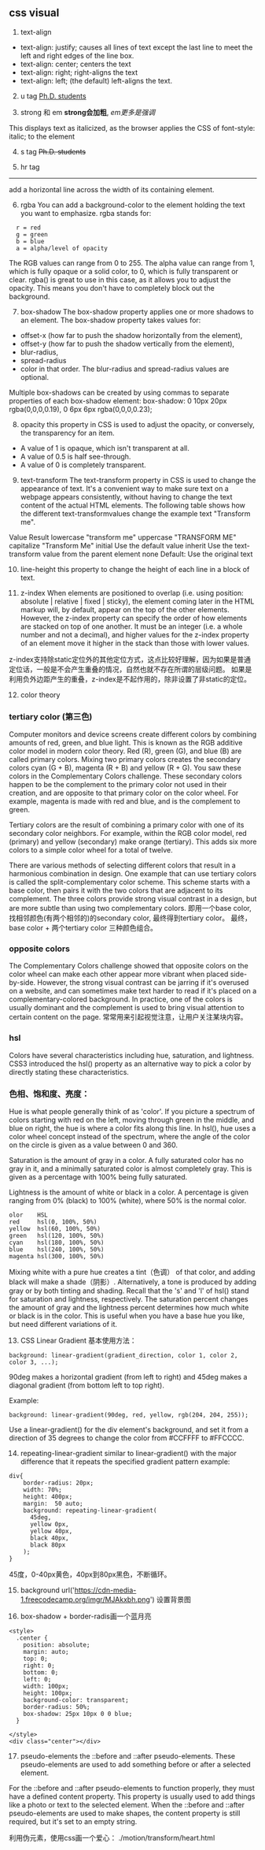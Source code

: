 ## css visual
1. text-align
- text-align: justify; causes all lines of text except the last line to meet the left and right edges of the line box.
- text-align: center; centers the text
- text-align: right; right-aligns the text
- text-align: left; (the default) left-aligns the text.

2. u tag
<u>Ph.D. students</u>

3. strong 和 em
<strong>strong会加粗</strong>, 
<em>em更多是强调</em>

This displays text as italicized, as the browser applies the CSS of font-style: italic; to the element

4. s tag
<s>Ph.D. students</s>

5. hr tag 
<hr />
add a horizontal line across the width of its containing element.

6. rgba
You can add a background-color to the element holding the text you want to emphasize. 
rgba stands for:
```
  r = red
  g = green
  b = blue
  a = alpha/level of opacity
```
The RGB values can range from 0 to 255. The alpha value can range from 1, 
which is fully opaque or a solid color, to 0, which is fully transparent or clear. 
rgba() is great to use in this case, as it allows you to adjust the opacity. 
This means you don't have to completely block out the background.

7. box-shadow 
The box-shadow property applies one or more shadows to an element.
The box-shadow property takes values for:
- offset-x (how far to push the shadow horizontally from the element),
- offset-y (how far to push the shadow vertically from the element),
- blur-radius,
- spread-radius
- color
in that order.
The blur-radius and spread-radius values are optional.

Multiple box-shadows can be created by using commas to separate properties of each box-shadow element:
box-shadow: 0 10px 20px rgba(0,0,0,0.19), 0 6px 6px rgba(0,0,0,0.23);

8. opacity 
this property in CSS is used to adjust the opacity, or conversely, the transparency for an item.
- A value of 1 is opaque, which isn't transparent at all.
- A value of 0.5 is half see-through.
- A value of 0 is completely transparent.

9. text-transform
The text-transform property in CSS is used to change the appearance of text. 
It's a convenient way to make sure text on a webpage appears consistently, without having to change the text content of the actual HTML elements.
The following table shows how the different text-transformvalues change the example text "Transform me".

Value	Result
lowercase	"transform me"
uppercase	"TRANSFORM ME"
capitalize	"Transform Me"
initial	Use the default value
inherit	Use the text-transform value from the parent element
none	Default: Use the original text

10. line-height 
this property to change the height of each line in a block of text.

11. z-index
When elements are positioned to overlap (i.e. using position: absolute | relative | fixed | sticky), 
the element coming later in the HTML markup will, by default, appear on the top of the other elements. 
However, the z-index property can specify the order of how elements are stacked on top of one another. 
It must be an integer (i.e. a whole number and not a decimal), 
and higher values for the z-index property of an element move it higher in the stack than those with lower values.

z-index支持除static定位外的其他定位方式，这点比较好理解，因为如果是普通定位话，一般是不会产生重叠的情况，自然也就不存在所谓的层级问题。
如果是利用负外边距产生的重叠，z-index是不起作用的，除非设置了非static的定位。

12. color theory
### tertiary color (第三色)
Computer monitors and device screens create different colors by combining amounts of red, green, and blue light. 
This is known as the RGB additive color model in modern color theory. 
Red (R), green (G), and blue (B) are called primary colors. 
Mixing two primary colors creates the secondary colors cyan (G + B), magenta (R + B) and yellow (R + G). 
You saw these colors in the Complementary Colors challenge. 
These secondary colors happen to be the complement to the primary color not used in their creation, 
and are opposite to that primary color on the color wheel. For example, magenta is made with red and blue, 
and is the complement to green.

Tertiary colors are the result of combining a primary color with one of its secondary color neighbors. 
For example, within the RGB color model, red (primary) and yellow (secondary) make orange (tertiary). 
This adds six more colors to a simple color wheel for a total of twelve.

There are various methods of selecting different colors that result in a harmonious combination in design. 
One example that can use tertiary colors is called the split-complementary color scheme. 
This scheme starts with a base color, then pairs it with the two colors that are adjacent to its complement. 
The three colors provide strong visual contrast in a design, but are more subtle than using two complementary colors.
即用一个base color, 找相邻颜色(有两个相邻的)的secondary color, 最终得到tertiary color。 最终，base color + 两个tertiary color 三种颜色组合。

### opposite colors
The Complementary Colors challenge showed that opposite colors on the color wheel can make each other 
appear more vibrant when placed side-by-side. However, the strong visual contrast can be jarring 
if it's overused on a website, and can sometimes make text harder to read if it's placed on a complementary-colored background. 
In practice, one of the colors is usually dominant and the complement is used to bring visual attention to certain content on the page.
常常用来引起视觉注意，让用户关注某块内容。

### hsl
Colors have several characteristics including hue, saturation, and lightness. CSS3 introduced the hsl() property 
as an alternative way to pick a color by directly stating these characteristics.

### 色相、饱和度、亮度：
Hue is what people generally think of as 'color'. If you picture a spectrum of colors starting with red on the left, 
moving through green in the middle, and blue on right, the hue is where a color fits along this line. 
In hsl(), hue uses a color wheel concept instead of the spectrum, where the angle of the color on the circle is given 
as a value between 0 and 360.

Saturation is the amount of gray in a color. A fully saturated color has no gray in it, 
and a minimally saturated color is almost completely gray. This is given as a percentage with 100% being fully saturated.

Lightness is the amount of white or black in a color. A percentage is given ranging from 0% (black) to 100% (white), 
where 50% is the normal color.
```
olor	HSL
red 	hsl(0, 100%, 50%)
yellow	hsl(60, 100%, 50%)
green	hsl(120, 100%, 50%)
cyan	hsl(180, 100%, 50%)
blue	hsl(240, 100%, 50%)
magenta	hsl(300, 100%, 50%)
```
Mixing white with a pure hue creates a tint（色调） of that color, and adding black will make a shade（阴影）. 
Alternatively, a tone is produced by adding gray or by both tinting and shading. 
Recall that the 's' and 'l' of hsl() stand for saturation and lightness, respectively. 
The saturation percent changes the amount of gray and the lightness percent determines how much white or black is 
in the color. This is useful when you have a base hue you like, but need different variations of it.

13.  CSS Linear Gradient
基本使用方法：
```
background: linear-gradient(gradient_direction, color 1, color 2, color 3, ...);
```
90deg makes a horizontal gradient (from left to right) and 45deg makes a diagonal gradient (from bottom left to top right).

Example:
```
background: linear-gradient(90deg, red, yellow, rgb(204, 204, 255));
```
Use a linear-gradient() for the div element's background, 
and set it from a direction of 35 degrees to change the color from #CCFFFF to #FFCCCC.

14. repeating-linear-gradient
similar to linear-gradient() with the major difference that it repeats the specified gradient pattern
example:
```
div{
    border-radius: 20px;
    width: 70%;
    height: 400px;
    margin:  50 auto;
    background: repeating-linear-gradient(
      45deg,
      yellow 0px,
      yellow 40px,
      black 40px,
      black 80px
    );
}
```
45度，0-40px黄色，40px到80px黑色，不断循环。

15. background
url('https://cdn-media-1.freecodecamp.org/imgr/MJAkxbh.png') 设置背景图

16. box-shadow + border-radis画一个蓝月亮
```
<style>
  .center {
    position: absolute;
    margin: auto;
    top: 0;
    right: 0;
    bottom: 0;
    left: 0;
    width: 100px;
    height: 100px;
    background-color: transparent;
    border-radius: 50%;
    box-shadow: 25px 10px 0 0 blue;
  }

</style>
<div class="center"></div>
```

17.  pseudo-elements
the ::before and ::after pseudo-elements. 
These pseudo-elements are used to add something before or after a selected element.

For the ::before and ::after pseudo-elements to function properly, they must have a defined content property. 
This property is usually used to add things like a photo or text to the selected element. 
When the ::before and ::after pseudo-elements are used to make shapes, the content property is still required, 
but it's set to an empty string.

利用伪元素，使用css画一个爱心：
./motion/transform/heart.html

